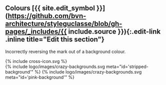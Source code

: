 ## Colours [{{ site.edit_symbol }}](https://github.com/bvn-architecture/styleguclasse/blob/gh-pages/_includes/{{ include.source }}){:.edit-link .inline title="Edit this section"}

Incorrectly reversing the mark out of a background colour.

<div class="red-cross-spacing style-guide-block-text">
{% include cross-icon.svg %}
</div>

<div class="style-guide-block-width">
{% include logo/images/crazy-backgrounds.svg meta="id='stripped-background'" %}
{% include logo/images/crazy-backgrounds.svg meta="id='pink-background'" %}
</div>
